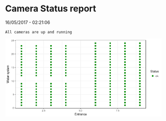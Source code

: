 Camera Status report
================
16/05/2017 - 02:21:06

    All cameras are up and running

![](camreport_files/figure-markdown_github/unnamed-chunk-2-1.png)
